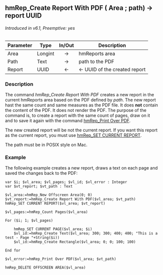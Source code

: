 ## hmRep_Create Report With PDF ( Area ; path) → report UUID
###### Introduced in v6.1, Preemptive: yes

|Parameter|Type|In/Out|Description
|---|---|:---:|---
|Area|Longint|→|hmReports area
|Path|Text|→|path to the PDF
|Report|UUID|←|<- UUID of the created report

### Description
The command *hmRep_Create Report With PDF* creates a new report in the current hmReports area based on the PDF defined by *path*. The new report hast the same count and same measures as the PDF file. It does **not** contain the content of the PDF. It does not render the PDF.
The purpose of the command is, to create a report with the same count of pages, draw on it and to save it again with the command [hmRep_Print Over PDF](hmRep_PrintOverPDF.md).

The new created report will be not the current report. If you want this report as the current report, you must use [hmRep_SET CURRENT REPORT](../Reports/hmRep_SetCurrentReport.md).

The path must be in POSIX style on Mac.

### Example
The following example creates a new report, draws a text on each page and saved the changes back to the PDF:

```4d
var $i; $vl_area; $vl_pages; $vl_id; $vl_error : Integer
var $vt_report; $vt_path : Text

$vl_area:=hmRep_New Offscreen Area(0; 0)
$vt_report:=hmRep_Create Report With PDF($vl_area; $vt_path)
hmRep_SET CURRENT REPORT($vl_area; $vt_report)

$vl_pages:=hmRep_Count Pages($vl_area)

For ($i; 1; $vl_pages)
	
	hmRep_SET CURRENT PAGE($vl_area; $i)
	$vl_id:=hmRep_Create Text($vl_area; 300; 300; 400; 400; "This is a test - Page "+String($i))
	$vl_id:=hmRep_Create Rectangle($vl_area; 0; 0; 100; 100)
	
End for 

$vl_error:=hmRep_Print Over PDF($vl_area; $vt_path)

hmRep_DELETE OFFSCREEN AREA($vl_area)
```

